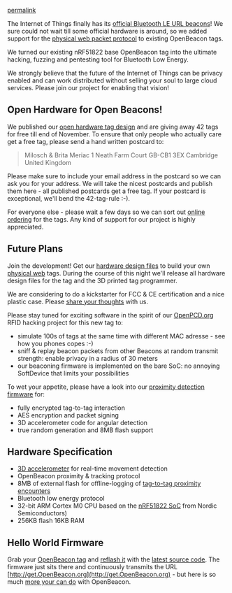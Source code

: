 [permalink](/physicalweb.html)

The Internet of Things finally has its [official Bluetooth LE URL beacons](https://google.github.io/physical-web/)! We sure could not wait till some official hardware is around, so we added support for the [physical web packet protocol](https://github.com/google/physical-web/blob/master/documentation/technical_overview.md) to existing OpenBeacon tags.

We turned our existing nRF51822 base OpenBeacon tag into the ultimate hacking, fuzzing and pentesting tool for Bluetooth Low Energy.

We strongly believe that the future of the Internet of Things can be privacy enabled and can work distributed without selling your soul to large cloud services. Please join our project for enabling that vision!

## Open Hardware for Open Beacons!

We published our [open hardware tag design](/device.html) and are giving away 42 tags for free till end of November. To ensure that only people who actually care get a free tag, please send a hand written postcard to:

> Milosch & Brita Meriac
> 1 Neath Farm Court
> GB-CB1 3EX Cambridge
> United Kingdom

Please make sure to include your email address in the postcard so we can ask you for your address. We will take the nicest postcards and publish them here - all published postcards get a free tag. If your postcard is exceptional, we'll bend the 42-tag-rule :-).

For everyone else - please wait a few days so we can sort out [online ordering](/device.html) for the tags. Any kind of support for our project is highly appreciated.

## Future Plans ##
Join the development! Get our [hardware design files](/device.html#download) to build your own [physical web](https://google.github.io/physical-web/) tags.
During the course of this night we'll release all hardware design files for the tag and the 3D printed tag programmer.

We are considering to do a kickstarter for FCC & CE certification and a nice plastic case. Please [share your thoughts](https://groups.google.com/forum/#!forum/openbeacon) with us.

Please stay tuned for exciting software in the spirit of our [OpenPCD.org](http://www.openpcd.org/OpenPCD_2_RFID_Reader_for_13.56MHz) RFID hacking project for this new tag to:
- simulate 100s of tags at the same time with different MAC adresse - see how you phones copes :-)
- sniff & replay beacon packets from other Beacons at random transmit strength: enable privacy in a radius of 30 meters
- our beaconing firmware is implemented on the bare SoC: no annoying SoftDevice that limits your possibilities

To wet your appetite, please have a look into our [proximity detection firmware](https://github.com/meriac/openbeacon-ng/tree/master/firmware/nRF51/tag-proximity) for:
- fully encrypted tag-to-tag interaction
- AES encryption and packet signing
- 3D accelerometer code for angular detection
- true random generation and 8MB flash support

## Hardware Specification
- [3D accelerometer](http://www.st.com/web/catalog/sense_power/FM89/SC444/PF250725) for real-time movement detection
- OpenBeacon proximity & tracking protocol
- 8MB of external flash for offline-logging of [tag-to-tag proximity encounters](http://www.sociopatterns.org/deployments/infectious-sociopatterns/)
- Bluetooth low energy protocol
- 32-bit ARM Cortex M0 CPU based on the [nRF51822 SoC](https://www.nordicsemi.com/eng/Products/Bluetooth-Smart-Bluetooth-low-energy/nRF51822) from Nordic Semiconductors)
- 256KB flash 16KB RAM

## Hello World Firmware
Grab your [OpenBeacon tag](/device.html#download) and [reflash it](/source#reflash) with the [latest source code](/source#github). The firmware just sits there and continuously transmits the URL [http://get.OpenBeacon.org](http://get.OpenBeacon.org) - but here is so much [more your can do](http://www.openbeacon.org) with OpenBeacon.

<script type="syntaxhighlighter" class="brush: c"><![CDATA[
{% include src/tag-physical-web-entry.c %}
]]></script>
